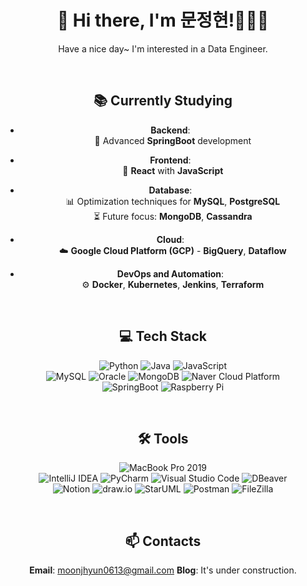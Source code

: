 <div align="center">

# 👋 Hi there, I'm 문정현!🧑🏻‍🔧
Have a nice day~ I'm interested in a Data Engineer.

<br>

## 📚 Currently Studying

- **Backend**:  
  &nbsp; 🚀 Advanced **SpringBoot** development

- **Frontend**:  
  &nbsp; 🎨 **React** with **JavaScript**

- **Database**:  
  &nbsp; 📊 Optimization techniques for **MySQL**, **PostgreSQL**  
  &nbsp; ⏳ Future focus: **MongoDB**, **Cassandra**

- **Cloud**:  
  &nbsp; ☁️ **Google Cloud Platform (GCP)** - **BigQuery**, **Dataflow**

- **DevOps and Automation**:  
  &nbsp; ⚙️ **Docker**, **Kubernetes**, **Jenkins**, **Terraform**

<br>


## 💻 Tech Stack
![Python](https://img.shields.io/badge/Python-3776AB?style=flat&logo=python&logoColor=white)
![Java](https://img.shields.io/badge/Java-007396?style=flat&logo=java&logoColor=white)
![JavaScript](https://img.shields.io/badge/JavaScript-F7DF1E?style=flat&logo=javascript&logoColor=black)
<br>
![MySQL](https://img.shields.io/badge/MySQL-4479A1?style=flat&logo=mysql&logoColor=white)
![Oracle](https://img.shields.io/badge/Oracle-F80000?style=flat&logo=oracle&logoColor=white)
![MongoDB](https://img.shields.io/badge/MongoDB-47A248?style=flat&logo=mongodb&logoColor=white)
![Naver Cloud Platform](https://img.shields.io/badge/Naver_Cloud_Platform-03C75A?style=flat&logo=naver&logoColor=white)
<br>
![SpringBoot](https://img.shields.io/badge/SpringBoot-6DB33F?style=flat&logo=springboot&logoColor=white)
![Raspberry Pi](https://img.shields.io/badge/Raspberry_Pi-A22846?style=flat&logo=raspberrypi&logoColor=white)

<br>

## 🛠 Tools
![MacBook Pro 2019](https://img.shields.io/badge/Apple-MacBook_Pro_2019-999999?style=flat&logo=apple&logoColor=white)
<br>
![IntelliJ IDEA](https://img.shields.io/badge/IntelliJ_IDEA-000000?style=flat&logo=intellij-idea&logoColor=white)
![PyCharm](https://img.shields.io/badge/PyCharm-000000?style=flat&logo=pycharm&logoColor=white)
![Visual Studio Code](https://img.shields.io/badge/VSCode-007ACC?style=flat&logo=visual-studio-code&logoColor=white)
![DBeaver](https://img.shields.io/badge/DBeaver-372923?style=flat&logo=dbeaver&logoColor=white)
<br>
![Notion](https://img.shields.io/badge/Notion-000000?style=flat&logo=notion&logoColor=white)
![draw.io](https://img.shields.io/badge/draw.io-F08705?style=flat&logo=diagrams.net&logoColor=white)
![StarUML](https://img.shields.io/badge/StarUML-222222?style=flat&logo=staruml&logoColor=white)
![Postman](https://img.shields.io/badge/Postman-FF6C37?style=flat&logo=postman&logoColor=white)
![FileZilla](https://img.shields.io/badge/FileZilla-BF0000?style=flat&logo=filezilla&logoColor=white)

<br>

## 📫 Contacts
**Email**: moonjhyun0613@gmail.com
**Blog**: It's under construction.

</div>
